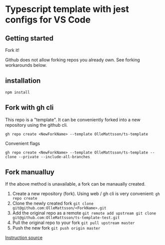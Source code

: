 # Typescript template with jest configs for VS Code

## Getting started

Fork it!

Github does not allow forking repos you already own. See forking workarounds below.

## installation

`npm install`

## Fork with gh cli

This repo is a "template". It can be conveniently forked into a new repository using the github cli.

`gh repo create <NewForkName> --template OlleMattsson/ts-template`

Convenient flags

`gh repo create <NewForkName> --template OlleMattsson/ts-template --clone --private --include-all-branches`

## Fork manualluy
If the above method is unavailable, a fork can be manaually created.

1. Create a new repository (fork). Using web / gh cli is very convenient: `gh repo create`
2. Clone the newly created fork `git clone git@github.com:OlleMattsson/<ForkName>.git`
3. Add the original repo as a remote `git remote add upstream git clone git@github.com:OlleMattsson/ts-template-test.git`
4. Pull the original repo to your fork `git pull upstream master`
5. Push the new fork `git push origin master`

[Instruction source](https://deanmalone.net/post/how-to-fork-your-own-repo-on-github)
